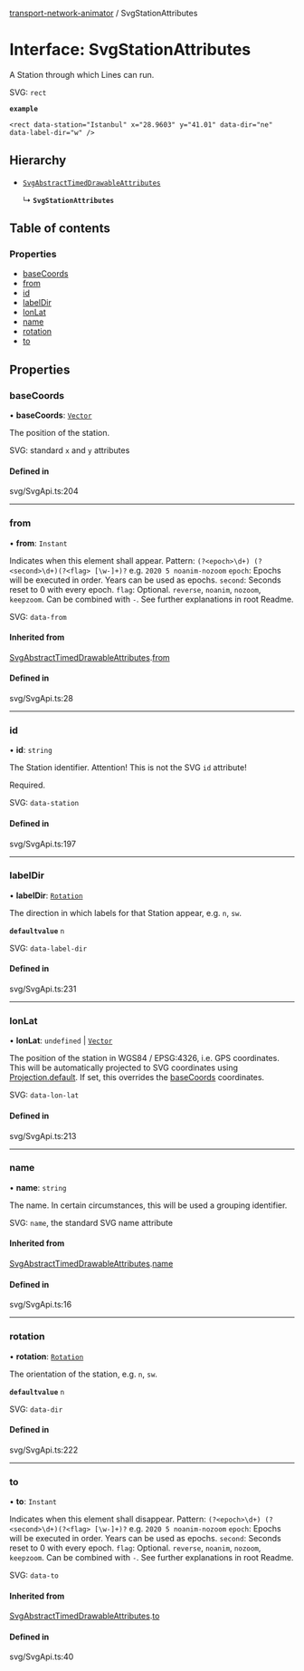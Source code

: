 [transport-network-animator](../README.md) / SvgStationAttributes

# Interface: SvgStationAttributes

A Station through which Lines can run.

SVG: `rect`

**`example`**
```
<rect data-station="Istanbul" x="28.9603" y="41.01" data-dir="ne" data-label-dir="w" />
```

## Hierarchy

- [`SvgAbstractTimedDrawableAttributes`](SvgAbstractTimedDrawableAttributes.md)

  ↳ **`SvgStationAttributes`**

## Table of contents

### Properties

- [baseCoords](SvgStationAttributes.md#basecoords)
- [from](SvgStationAttributes.md#from)
- [id](SvgStationAttributes.md#id)
- [labelDir](SvgStationAttributes.md#labeldir)
- [lonLat](SvgStationAttributes.md#lonlat)
- [name](SvgStationAttributes.md#name)
- [rotation](SvgStationAttributes.md#rotation)
- [to](SvgStationAttributes.md#to)

## Properties

### baseCoords

• **baseCoords**: [`Vector`](../classes/Vector.md)

The position of the station.

SVG: standard `x` and `y` attributes

#### Defined in

svg/SvgApi.ts:204

___

### from

• **from**: `Instant`

Indicates when this element shall appear.
Pattern: `(?<epoch>\d+) (?<second>\d+)(?<flag> [\w-]+)?` e.g. `2020 5 noanim-nozoom`
`epoch`: Epochs will be executed in order. Years can be used as epochs.
`second`: Seconds reset to 0 with every epoch.
`flag`: Optional. `reverse`, `noanim`, `nozoom`, `keepzoom`. Can be combined with `-`.
See further explanations in root Readme.

SVG: `data-from`

#### Inherited from

[SvgAbstractTimedDrawableAttributes](SvgAbstractTimedDrawableAttributes.md).[from](SvgAbstractTimedDrawableAttributes.md#from)

#### Defined in

svg/SvgApi.ts:28

___

### id

• **id**: `string`

The Station identifier. Attention! This is not the SVG `id` attribute!

Required.

SVG: `data-station`

#### Defined in

svg/SvgApi.ts:197

___

### labelDir

• **labelDir**: [`Rotation`](../classes/Rotation.md)

The direction in which labels for that Station appear, e.g. `n`, `sw`.

**`defaultvalue`** `n`

SVG: `data-label-dir`

#### Defined in

svg/SvgApi.ts:231

___

### lonLat

• **lonLat**: `undefined` \| [`Vector`](../classes/Vector.md)

The position of the station in WGS84 / EPSG:4326, i.e. GPS coordinates.
This will be automatically projected to SVG coordinates using [Projection.default](../classes/Projection.md#default).
If set, this overrides the [baseCoords](SvgStationAttributes.md#basecoords) coordinates.

SVG: `data-lon-lat`

#### Defined in

svg/SvgApi.ts:213

___

### name

• **name**: `string`

The name. In certain circumstances, this will be used a grouping identifier.

SVG: `name`, the standard SVG name attribute

#### Inherited from

[SvgAbstractTimedDrawableAttributes](SvgAbstractTimedDrawableAttributes.md).[name](SvgAbstractTimedDrawableAttributes.md#name)

#### Defined in

svg/SvgApi.ts:16

___

### rotation

• **rotation**: [`Rotation`](../classes/Rotation.md)

The orientation of the station, e.g. `n`, `sw`.

**`defaultvalue`** `n`

SVG: `data-dir`

#### Defined in

svg/SvgApi.ts:222

___

### to

• **to**: `Instant`

Indicates when this element shall disappear.
Pattern: `(?<epoch>\d+) (?<second>\d+)(?<flag> [\w-]+)?` e.g. `2020 5 noanim-nozoom`
`epoch`: Epochs will be executed in order. Years can be used as epochs.
`second`: Seconds reset to 0 with every epoch.
`flag`: Optional. `reverse`, `noanim`, `nozoom`, `keepzoom`. Can be combined with `-`.
See further explanations in root Readme.

SVG: `data-to`

#### Inherited from

[SvgAbstractTimedDrawableAttributes](SvgAbstractTimedDrawableAttributes.md).[to](SvgAbstractTimedDrawableAttributes.md#to)

#### Defined in

svg/SvgApi.ts:40
